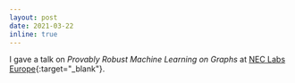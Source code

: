 ```yaml
---
layout: post
date: 2021-03-22
inline: true
---
```


I gave a talk on *Provably Robust Machine Learning on Graphs* at [NEC Labs Europe](https://www.neclab.eu/){:target="_blank"}.
